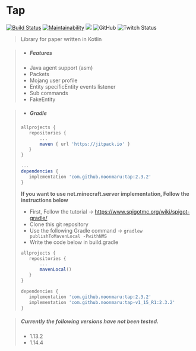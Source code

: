 # Tap

[![Build Status](https://travis-ci.org/noonmaru/tap.svg?branch=master)](https://travis-ci.org/noonmaru/tap)
[![Maintainability](https://api.codeclimate.com/v1/badges/6a20ddcbcde03208b75e/maintainability)](https://codeclimate.com/github/noonmaru/tap/maintainability)
[![](https://jitpack.io/v/noonmaru/tap.svg)](https://jitpack.io/#noonmaru/tap)
![GitHub](https://img.shields.io/github/license/noonmaru/tap)
![Twitch Status](https://img.shields.io/twitch/status/hptgrm)

> Library for paper written in Kotlin

> * ##### Features
>  * Java agent support (asm)
>  * Packets
>  * Mojang user profile
>  * Entity specificEntity events listener
>  * Sub commands
>  * FakeEntity

> * ##### Gradle
>```groovy
>allprojects {
>    repositories {
>        ...
>        maven { url 'https://jitpack.io' }
>    }
>}
>
>...
>dependencies {
>    implementation 'com.github.noonmaru:tap:2.3.2'
>}
>```
>
>
>
> **If you want to use net.minecraft.server implementation, Follow the instructions below**
>* First, Follow the tutorial -> https://www.spigotmc.org/wiki/spigot-gradle/
>* Clone this git repository
>* Use the following Gradle command -> `gradlew publishToMavenLocal -PwithNMS`
>* Write the code below in build.gradle
>```groovy
>allprojects {
>    repositories {
>        ...
>        mavenLocal()
>    }
>}
>```
>```groovy
>dependencies {
>    implementation 'com.github.noonmaru:tap:2.3.2'
>    implementation 'com.github.noonmaru:tap-v1_15_R1:2.3.2'
>}
>```

> ##### Currently the following versions have not been tested.
> * 1.13.2
> * 1.14.4
